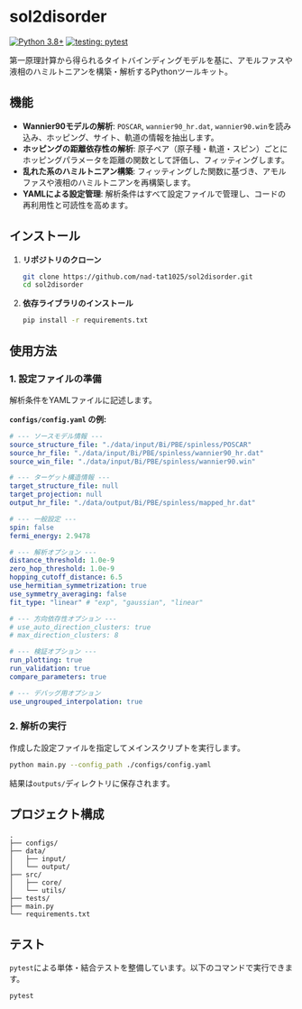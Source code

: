 # sol2disorder

[![Python 3.8+](https://img.shields.io/badge/python-3.8+-blue.svg)](https://www.python.org/downloads/)
[![testing: pytest](https://img.shields.io/badge/testing-pytest-blueviolet.svg)](https://pytest.org)

第一原理計算から得られるタイトバインディングモデルを基に、アモルファスや液相のハミルトニアンを構築・解析するPythonツールキット。

## 機能

* **Wannier90モデルの解析**: `POSCAR`, `wannier90_hr.dat`, `wannier90.win`を読み込み、ホッピング、サイト、軌道の情報を抽出します。
* **ホッピングの距離依存性の解析**: 原子ペア（原子種・軌道・スピン）ごとにホッピングパラメータを距離の関数として評価し、フィッティングします。
* **乱れた系のハミルトニアン構築**: フィッティングした関数に基づき、アモルファスや液相のハミルトニアンを再構築します。
* **YAMLによる設定管理**: 解析条件はすべて設定ファイルで管理し、コードの再利用性と可読性を高めます。

## インストール

1.  **リポジトリのクローン**
    ```bash
    git clone https://github.com/nad-tat1025/sol2disorder.git
    cd sol2disorder
    ```

2.  **依存ライブラリのインストール**
    ```bash
    pip install -r requirements.txt
    ```
    
## 使用方法

### 1. 設定ファイルの準備

解析条件をYAMLファイルに記述します。

**`configs/config.yaml` の例:**

```yaml
# --- ソースモデル情報 ---
source_structure_file: "./data/input/Bi/PBE/spinless/POSCAR"
source_hr_file: "./data/input/Bi/PBE/spinless/wannier90_hr.dat"
source_win_file: "./data/input/Bi/PBE/spinless/wannier90.win" 

# --- ターゲット構造情報 ---
target_structure_file: null
target_projection: null
output_hr_file: "./data/output/Bi/PBE/spinless/mapped_hr.dat"

# --- 一般設定 ---
spin: false
fermi_energy: 2.9478

# --- 解析オプション ---
distance_threshold: 1.0e-9
zero_hop_threshold: 1.0e-9
hopping_cutoff_distance: 6.5
use_hermitian_symmetrization: true
use_symmetry_averaging: false
fit_type: "linear" # "exp", "gaussian", "linear"

# --- 方向依存性オプション ---
# use_auto_direction_clusters: true
# max_direction_clusters: 8

# --- 検証オプション ---
run_plotting: true
run_validation: true
compare_parameters: true

# --- デバッグ用オプション
use_ungrouped_interpolation: true
```

### 2. 解析の実行

作成した設定ファイルを指定してメインスクリプトを実行します。

```bash
python main.py --config_path ./configs/config.yaml
```

結果は`outputs/`ディレクトリに保存されます。

## プロジェクト構成

```
.
├── configs/
├── data/
│   ├── input/
│   └── output/
├── src/              
│   ├── core/         
│   └── utils/        
├── tests/            
├── main.py           
└── requirements.txt  
```

## テスト

`pytest`による単体・結合テストを整備しています。以下のコマンドで実行できます。

```bash
pytest
```

